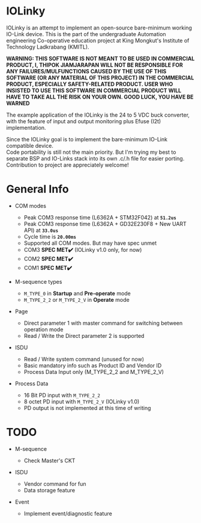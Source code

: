 # IOLinky

IOLinky is an attempt to implement an open-source bare-minimum working IO-Link device.
This is the part of the undergraduate Automation engineering Co-operative education project at King Mongkut's Institute of Technology Ladkrabang (KMITL). 

**WARNING: THIS SOFTWARE IS NOT MEANT TO BE USED IN COMMERCIAL PRODUCT, I, THIPOK JIAMJARAPAN WILL NOT BE RESPONSIBLE FOR ANY FAILURES/MULFUNCTIONS CAUSED BY THE USE OF THIS SOFTWARE (OR ANY MATERIAL OF THIS PROJECT) IN THE COMMERCIAL PRODUCT, ESPECIALLY SAFETY-RELATED PRODUCT. USER WHO INSISTED TO USE THIS SOFTWARE IN COMMERCIAL PRODUCT WILL HAVE TO TAKE ALL THE RISK ON YOUR OWN. GOOD LUCK, YOU HAVE BE WARNED**

The example application of the IOLinky is the 24 to 5 VDC buck converter, with the feature of input and output monitoring plus Efuse (I2t) implementation.

Since the IOLinky goal is to implement the bare-minimum IO-Link compatible device.  
Code portability is still not the main priority. But I'm trying my best to separate BSP and IO-Links stack into its own .c/.h file for easier porting. Contribution to project are appreciately welcome!

# General Info

- COM modes
    - Peak COM3 response time (L6362A + STM32F042) at **```51.2us```** 
	- Peak COM3 response time (L6362A + GD32E230F8 + New UART API) at **```33.0us```**
    - Cycle time is **```20.00ms```**
    - Supported all COM modes. But may have spec unmet
    - COM3 **SPEC MET✔️**  (IOLinky v1.0 only, for now)
    - COM2 **SPEC MET✔️**
    - COM1 **SPEC MET✔️**

- M-sequence types 
    - ```M_TYPE_0``` in **Startup** and **Pre-operate** mode
    - ```M_TYPE_2_2``` or ```M_TYPE_2_V``` in **Operate** mode

- Page
    - Direct parameter 1 with master command for switching between operation mode
    - Read / Write the Direct parameter 2 is supported

- ISDU
    - Read / Write system command (unused for now)
    - Basic mandatory info such as Product ID and Vendor ID
    - Process Data Input only (M_TYPE_2_2 and M_TYPE_2_V)

- Process Data
    - 16 Bit PD input with ```M_TYPE_2_2```
    - 8 octet PD input with ```M_TYPE_2_V``` (IOLinky v1.0)
    - PD output is not implemented at this time of writing

# TODO

- M-sequence
    - Check Master's CKT

- ISDU
    - Vendor command for fun
    - Data storage feature
    
- Event
    - Implement event/diagnostic feature
